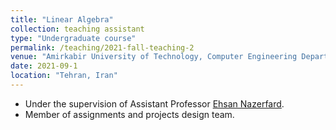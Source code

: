 ```yaml
---
title: "Linear Algebra"
collection: teaching assistant
type: "Undergraduate course"
permalink: /teaching/2021-fall-teaching-2
venue: "Amirkabir University of Technology, Computer Engineering Department"
date: 2021-09-1
location: "Tehran, Iran"
---
```


- Under the supervision of Assistant Professor [Ehsan Nazerfard](https://scholar.google.com/citations?user=Cl5tre8AAAAJ&hl=en).
- Member of assignments and projects design team.